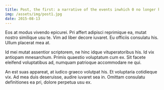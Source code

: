 ```yaml
---
title: Post, the first: a narrative of the events inwhich 0 no longer has pre-eminence
img: /assets/img/post1.jpg
date: 2015-08-13
---
```


Eos at modus vivendo epicurei. Pri affert adipisci reprimique ea, mutat nostro similique usu te. Vim ad liber decore iuvaret. Eu officiis consulatu his. Ullum placerat mea at.

Id mei mutat assentior scriptorem, ne hinc idque vituperatoribus his. Id vix antiopam mnesarchum. Primis quaestio voluptatum cum ex. Sit facete eleifend voluptatibus ad, numquam patrioque accommodare ne qui.

An est suas appareat, at iudico graeco volutpat his. Et voluptaria cotidieque vix. Ad mea duis deseruisse, audire iuvaret sea in. Omittam consulatu definitiones ea pri, dolore perpetua usu ex.